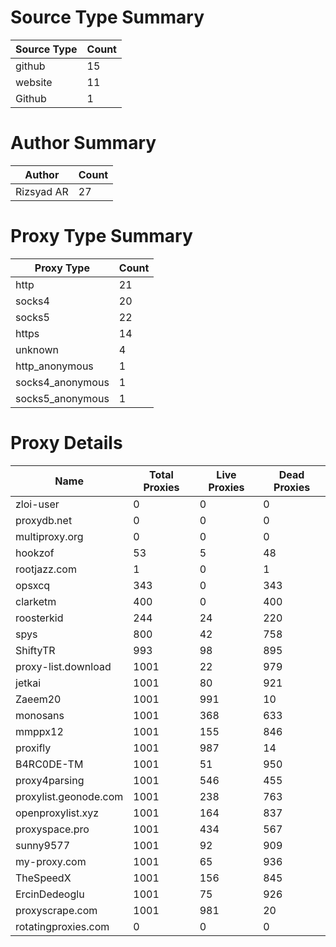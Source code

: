# Source Type Summary

| Source Type | Count |
|-------------|-------|
| github | 15 |
| website | 11 |
| Github | 1 |


# Author Summary

| Author | Count |
|--------|-------|
| Rizsyad AR | 27 |


# Proxy Type Summary

| Proxy Type | Count |
|------------|-------|
| http | 21 |
| socks4 | 20 |
| socks5 | 22 |
| https | 14 |
| unknown | 4 |
| http_anonymous | 1 |
| socks4_anonymous | 1 |
| socks5_anonymous | 1 |


# Proxy Details

| Name | Total Proxies | Live Proxies | Dead Proxies |
|------|---------------|--------------|---------------|
| zloi-user | 0 | 0 | 0 |
| proxydb.net | 0 | 0 | 0 |
| multiproxy.org | 0 | 0 | 0 |
| hookzof | 53 | 5 | 48 |
| rootjazz.com | 1 | 0 | 1 |
| opsxcq | 343 | 0 | 343 |
| clarketm | 400 | 0 | 400 |
| roosterkid | 244 | 24 | 220 |
| spys | 800 | 42 | 758 |
| ShiftyTR | 993 | 98 | 895 |
| proxy-list.download | 1001 | 22 | 979 |
| jetkai | 1001 | 80 | 921 |
| Zaeem20 | 1001 | 991 | 10 |
| monosans | 1001 | 368 | 633 |
| mmppx12 | 1001 | 155 | 846 |
| proxifly | 1001 | 987 | 14 |
| B4RC0DE-TM | 1001 | 51 | 950 |
| proxy4parsing | 1001 | 546 | 455 |
| proxylist.geonode.com | 1001 | 238 | 763 |
| openproxylist.xyz | 1001 | 164 | 837 |
| proxyspace.pro | 1001 | 434 | 567 |
| sunny9577 | 1001 | 92 | 909 |
| my-proxy.com | 1001 | 65 | 936 |
| TheSpeedX | 1001 | 156 | 845 |
| ErcinDedeoglu | 1001 | 75 | 926 |
| proxyscrape.com | 1001 | 981 | 20 |
| rotatingproxies.com | 0 | 0 | 0 |

